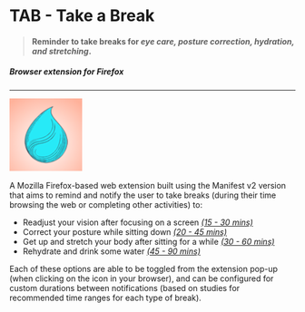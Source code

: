 # TAB - Take a Break 
> #### Reminder to take breaks for ***eye care, posture correction, hydration, and stretching***. 
##### *Browser extension for Firefox*

---
![Extension Icon](icons/logo-128.png)

A Mozilla Firefox-based web extension built using the Manifest v2 version that aims to remind and notify the user to take breaks (during their time browsing the web or completing other activities) to:
* Readjust your vision after focusing on a screen <ins>*(15 - 30 mins)*</ins>
* Correct your posture while sitting down <ins>*(20 - 45 mins)*</ins>
* Get up and stretch your body after sitting for a while <ins>*(30 - 60 mins)*</ins>
* Rehydrate and drink some water <ins>*(45 - 90 mins)*</ins>

Each of these options are able to be toggled from the extension pop-up (when clicking on the icon in your browser), and can be configured for custom durations between notifications (based on studies for recommended time ranges for each type of break).